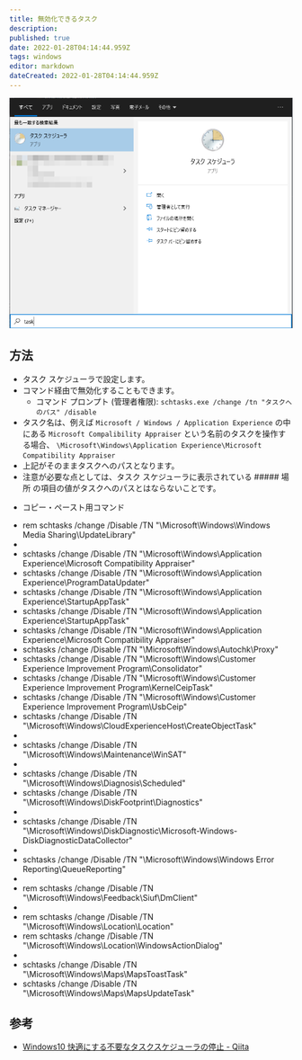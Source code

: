 ```yaml
---
title: 無効化できるタスク
description: 
published: true
date: 2022-01-28T04:14:44.959Z
tags: windows
editor: markdown
dateCreated: 2022-01-28T04:14:44.959Z
---
```


![11c464aa59a31896200470910e4b2849.png](/11c464aa59a31896200470910e4b2849.png)

## 方法
* タスク スケジューラで設定します。
* コマンド経由で無効化することもできます。
    * コマンド プロンプト (管理者権限): `schtasks.exe /change /tn "タスクへのパス" /disable`
* タスク名は、例えば `Microsoft / Windows / Application Experience` の中にある `Microsoft Compalibility Appraiser` という名前のタスクを操作する場合、
`\Microsoft\Windows\Application Experience\Microsoft Compatibility Appraiser`<br>
* 上記がそのままタスクへのパスとなります。
* 注意が必要な点としては、タスク スケジューラに表示されている ##### 場所 の項目の値がタスクへのパスとはならないことです。
- コピー・ペースト用コマンド
* rem schtasks /change /Disable /TN "\Microsoft\Windows\Windows Media Sharing\UpdateLibrary"
*  
* schtasks /change /Disable /TN "\Microsoft\Windows\Application Experience\Microsoft Compatibility Appraiser"
* schtasks /change /Disable /TN "\Microsoft\Windows\Application Experience\ProgramDataUpdater"
* schtasks /change /Disable /TN "\Microsoft\Windows\Application Experience\StartupAppTask"
* schtasks /change /Disable /TN "\Microsoft\Windows\Application Experience\StartupAppTask"
* schtasks /change /Disable /TN "\Microsoft\Windows\Application Experience\Microsoft Compatibility Appraiser"
* schtasks /change /Disable /TN "\Microsoft\Windows\Autochk\Proxy"
* schtasks /change /Disable /TN "\Microsoft\Windows\Customer Experience Improvement Program\Consolidator"
* schtasks /change /Disable /TN "\Microsoft\Windows\Customer Experience Improvement Program\KernelCeipTask"
* schtasks /change /Disable /TN "\Microsoft\Windows\Customer Experience Improvement Program\UsbCeip"
* schtasks /change /Disable /TN "\Microsoft\Windows\CloudExperienceHost\CreateObjectTask"
*  
* schtasks /change /Disable /TN "\Microsoft\Windows\Maintenance\WinSAT"
*  
* schtasks /change /Disable /TN "\Microsoft\Windows\Diagnosis\Scheduled"
* schtasks /change /Disable /TN "\Microsoft\Windows\DiskFootprint\Diagnostics"
*  
* schtasks /change /Disable /TN "\Microsoft\Windows\DiskDiagnostic\Microsoft-Windows-DiskDiagnosticDataCollector"
*  
* schtasks /change /Disable /TN "\Microsoft\Windows\Windows Error Reporting\QueueReporting"
*  
* rem schtasks /change /Disable /TN "\Microsoft\Windows\Feedback\Siuf\DmClient"
*  
* rem schtasks /change /Disable /TN "\Microsoft\Windows\Location\Location"
* rem schtasks /change /Disable /TN "\Microsoft\Windows\Location\WindowsActionDialog"
*  
* schtasks /change /Disable /TN "\Microsoft\Windows\Maps\MapsToastTask"
* schtasks /change /Disable /TN "\Microsoft\Windows\Maps\MapsUpdateTask"

## 参考
* [Windows10 快適にする不要なタスクスケジューラの停止 - Qiita](https://qiita.com/kidxcv/items/2764fc1e7198b571b62e)